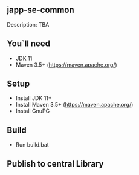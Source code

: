 ## japp-se-common
Description: TBA

## You`ll need
- JDK 11
- Maven 3.5+ (https://maven.apache.org/)

## Setup 
- Install JDK 11+
- Install Maven 3.5+ (https://maven.apache.org/)
- Install GnuPG

## Build
- Run build.bat

## Publish to central Library

